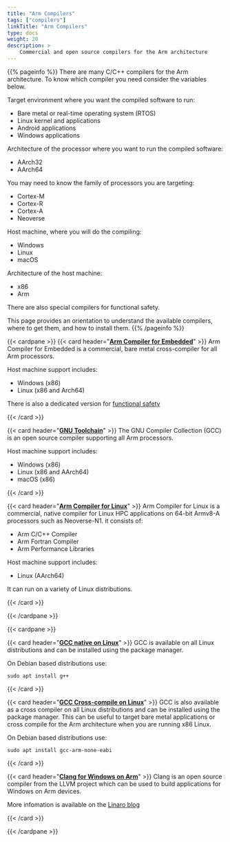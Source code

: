 ```yaml
---
title: "Arm Compilers"
tags: ["compilers"]
linkTitle: "Arm Compilers"
type: docs
weight: 20
description: >
    Commercial and open source compilers for the Arm architecture
---
```


{{% pageinfo %}}
There are many C/C++ compilers for the Arm architecture. To know which compiler you need consider the variables below.

Target environment where you want the compiled software to run:<br>
- Bare metal or real-time operating system (RTOS)
- Linux kernel and applications
- Android applications
- Windows applications

Architecture of the processor where you want to run the compiled software:
- AArch32
- AArch64

You may need to know the family of processors you are targeting:
- Cortex-M
- Cortex-R
- Cortex-A
- Neoverse 

Host machine, where you will do the compiling:
- Windows
- Linux
- macOS

Architecture of the host machine:
- x86
- Arm

There are also special compilers for functional safety.

This page provides an orientation to understand the available compilers, where to get them, and how to install them.
{{% /pageinfo %}}


{{< cardpane >}}
{{< card header="**[Arm Compiler for Embedded](https://developer.arm.com/Tools%20and%20Software/Arm%20Compiler%20for%20Embedded)**" >}}
Arm Compiler for Embedded is a commercial, bare metal cross-compiler for all Arm processors. 

Host machine support includes:
- Windows (x86) 
- Linux (x86 and Arch64)

There is also a dedicated version for [functional safety](https://developer.arm.com/Tools%20and%20Software/Arm%20Compiler%20for%20Embedded%20FuSa)

{{< /card >}}

{{< card header="**[GNU Toolchain](ihttps://developer.arm.com/Tools%20and%20Software/GNU%20Toolchain)**" >}}
The GNU Compiler Collection (GCC) is an open source compiler supporting all Arm processors.

Host machine support includes:
- Windows (x86) 
- Linux (x86 and AArch64)
- macOS (x86)

{{< /card >}}

{{< card header="**[Arm Compiler for Linux](https://developer.arm.com/Tools%20and%20Software/Arm%20Compiler%20for%20Linux)**" >}}
Arm Compiler for Linux is a commercial, native compiler for Linux HPC applications on 64-bit Armv8-A processors such as Neoverse-N1. it consists of:
- Arm C/C++ Compiler
- Arm Fortran Compiler
- Arm Performance Libraries

Host machine support includes:
- Linux (AArch64)

It can run on a variety of Linux distributions.

{{< /card >}}


{{< /cardpane >}}

{{< cardpane >}}

{{< card header="**[GCC native on Linux]()**" >}}
GCC is available on all Linux distributions and can be installed using the package manager. 

On Debian based distributions use:
```console
sudo apt install g++
```

{{< /card >}}

{{< card header="**[GCC Cross-compile on Linux]()**" >}}
GCC is also available as a cross compiler on all Linux distributions and can be installed using the package manager.
This can be useful to target bare metal applications or cross compile for the Arm architecture when you are running x86 Linux.

On Debian based distributions use:
```console
sudo apt install gcc-arm-none-eabi
```

{{< /card >}}


{{< card header="**[Clang for Windows on Arm](https://developer.arm.com/documentation/102563/0100/?lang=en)**" >}}
Clang is an open source compiler from the LLVM project which can be used to build applications for Windows on Arm devices. 

More infomation is available on the [Linaro blog](https://www.linaro.org/blog/how-to-set-up-windows-on-arm-for-llvm-development/)

{{< /card >}}

{{< /cardpane >}}


